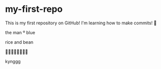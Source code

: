 # my-first-repo

This is my first repository on GitHub!
I'm learning how to make commits! 🚀

the man º blue

rice and bean


🚀🚀🚀🚀🚀🚀🚀🚀

kynggg
